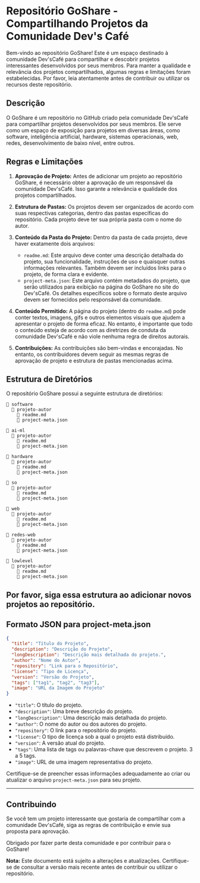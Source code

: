 # Repositório GoShare - Compartilhando Projetos da Comunidade Dev's Café

Bem-vindo ao repositório GoShare! Este é um espaço destinado à comunidade Dev'sCafé para compartilhar e descobrir projetos interessantes desenvolvidos por seus membros. Para manter a qualidade e relevância dos projetos compartilhados, algumas regras e limitações foram estabelecidas. Por favor, leia atentamente antes de contribuir ou utilizar os recursos deste repositório.

## Descrição

O GoShare é um repositório no GitHub criado pela comunidade Dev'sCafé para compartilhar projetos desenvolvidos por seus membros. Ele serve como um espaço de exposição para projetos em diversas áreas, como software, inteligência artificial, hardware, sistemas operacionais, web, redes, desenvolvimento de baixo nível, entre outros.

## Regras e Limitações

1. **Aprovação de Projeto:** Antes de adicionar um projeto ao repositório GoShare, é necessário obter a aprovação de um responsável da comunidade Dev'sCafé. Isso garante a relevância e qualidade dos projetos compartilhados.

2. **Estrutura de Pastas:** Os projetos devem ser organizados de acordo com suas respectivas categorias, dentro das pastas específicas do repositório. Cada projeto deve ter sua própria pasta com o nome do autor.

3. **Conteúdo da Pasta do Projeto:** Dentro da pasta de cada projeto, deve haver exatamente dois arquivos:
   - `readme.md`: Este arquivo deve conter uma descrição detalhada do projeto, sua funcionalidade, instruções de uso e quaisquer outras informações relevantes. Também devem ser incluídos links para o projeto, de forma clara e evidente.
   - `project-meta.json`: Este arquivo contém metadados do projeto, que serão utilizados para exibição na página do GoShare no site do Dev'sCafé. Os detalhes específicos sobre o formato deste arquivo devem ser fornecidos pelo responsável da comunidade.

4. **Conteúdo Permitido:** A página do projeto (dentro do `readme.md`) pode conter textos, imagens, gifs e outros elementos visuais que ajudem a apresentar o projeto de forma eficaz. No entanto, é importante que todo o conteúdo esteja de acordo com as diretrizes de conduta da comunidade Dev'sCafé e não viole nenhuma regra de direitos autorais.

5. **Contribuições:** As contribuições são bem-vindas e encorajadas. No entanto, os contribuidores devem seguir as mesmas regras de aprovação de projeto e estrutura de pastas mencionadas acima.

## Estrutura de Diretórios

O repositório GoShare possui a seguinte estrutura de diretórios:
```
📁 software
  📁 projeto-autor
    📄 readme.md
    📄 project-meta.json

📁 ai-ml
  📁 projeto-autor
    📄 readme.md
    📄 project-meta.json

📁 hardware
  📁 projeto-autor
    📄 readme.md
    📄 project-meta.json

📁 so
  📁 projeto-autor
    📄 readme.md
    📄 project-meta.json

📁 web
  📁 projeto-autor
    📄 readme.md
    📄 project-meta.json

📁 redes-web
  📁 projeto-autor
    📄 readme.md
    📄 project-meta.json

📁 lowlevel
  📁 projeto-autor
    📄 readme.md
    📄 project-meta.json

```

Por favor, siga essa estrutura ao adicionar novos projetos ao repositório.
---

## Formato JSON para project-meta.json

```json
{
  "title": "Título do Projeto",
  "description": "Descrição do Projeto",
  "longDescription": "Descrição mais detalhada do projeto.",
  "author": "Nome do Autor",
  "repository": "Link para o Repositório",
  "license": "Tipo de Licença",
  "version": "Versão do Projeto",
  "tags": ["tag1", "tag2", "tag3"],
  "image": "URL da Imagem do Projeto"
}
```

- `"title"`: O título do projeto.
- `"description"`: Uma breve descrição do projeto.
- `"longDescription"`: Uma descrição mais detalhada do projeto.
- `"author"`: O nome do autor ou dos autores do projeto.
- `"repository"`: O link para o repositório do projeto.
- `"license"`: O tipo de licença sob a qual o projeto está distribuído.
- `"version"`: A versão atual do projeto.
- `"tags"`: Uma lista de tags ou palavras-chave que descrevem o projeto. 3 a 5 tags.
- `"image"`: URL de uma imagem representativa do projeto.

Certifique-se de preencher essas informações adequadamente ao criar ou atualizar o arquivo `project-meta.json` para seu projeto.

---

## Contribuindo

Se você tem um projeto interessante que gostaria de compartilhar com a comunidade Dev'sCafé, siga as regras de contribuição e envie sua proposta para aprovação.

Obrigado por fazer parte desta comunidade e por contribuir para o GoShare!

**Nota:** Este documento está sujeito a alterações e atualizações. Certifique-se de consultar a versão mais recente antes de contribuir ou utilizar o repositório.



